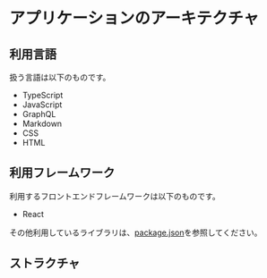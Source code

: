 <!-- このファイルはai-instructions/rules以下のファイルによって自動生成されます。直接書き込むことを禁止します。編集したい場合は、ai-instructions/rules以下のファイルを編集し、scriptを実行してください。 -->

# アプリケーションのアーキテクチャ

## 利用言語

扱う言語は以下のものです。

- TypeScript
- JavaScript
- GraphQL
- Markdown
- CSS
- HTML

## 利用フレームワーク

利用するフロントエンドフレームワークは以下のものです。

- React

その他利用しているライブラリは、[package.json](/package.json)を参照してください。

## ストラクチャ
